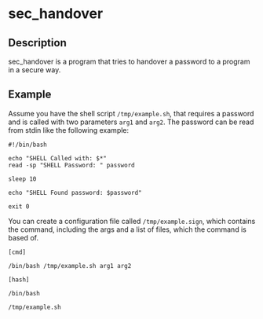 # sec_handover
## Description
sec_handover is a program that tries to handover a password to a program in a secure way.
## Example
Assume you have the shell script `/tmp/example.sh`, that requires a password and is 
called with two parameters `arg1` and `arg2`. The password can be read from stdin like 
the following example:

```shell
#!/bin/bash

echo "SHELL Called with: $*"
read -sp "SHELL Password: " password

sleep 10

echo "SHELL Found password: $password"

exit 0
```
You can create a configuration file called `/tmp/example.sign`, which contains the 
command, including the args and a list of files, which the command is based of.
```
[cmd]   

/bin/bash /tmp/example.sh arg1 arg2
     
[hash]

/bin/bash

/tmp/example.sh
```

